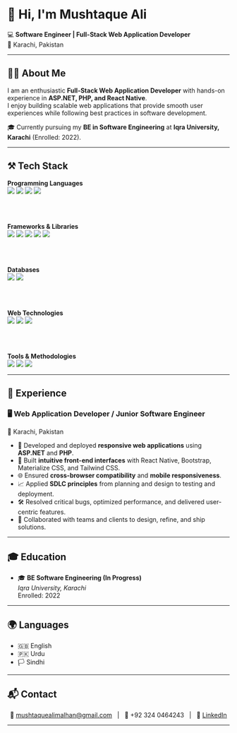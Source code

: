 # 👋 Hi, I'm Mushtaque Ali  

💻 **Software Engineer | Full-Stack Web Application Developer**  
📍 Karachi, Pakistan  

---

## 🧑‍💻 About Me  
I am an enthusiastic **Full-Stack Web Application Developer** with hands-on experience in **ASP.NET, PHP, and React Native**.  
I enjoy building scalable web applications that provide smooth user experiences while following best practices in software development.  

🎓 Currently pursuing my **BE in Software Engineering** at **Iqra University, Karachi** (Enrolled: 2022).  

---

## ⚒️ Tech Stack  

<p align="center">
  
<!-- Languages -->
<strong>Programming Languages</strong><br>
<img src="https://img.shields.io/badge/PHP-777BB4?style=for-the-badge&logo=php&logoColor=white" />
<img src="https://img.shields.io/badge/C%23-239120?style=for-the-badge&logo=c-sharp&logoColor=white" />
<img src="https://img.shields.io/badge/JavaScript-F7DF1E?style=for-the-badge&logo=javascript&logoColor=black" />
<img src="https://img.shields.io/badge/Python-3776AB?style=for-the-badge&logo=python&logoColor=white" />

<br><br>

<!-- Frameworks -->
<strong>Frameworks & Libraries</strong><br>
<img src="https://img.shields.io/badge/ASP.NET-5C2D91?style=for-the-badge&logo=.net&logoColor=white" />
<img src="https://img.shields.io/badge/React_Native-61DAFB?style=for-the-badge&logo=react&logoColor=black" />
<img src="https://img.shields.io/badge/Bootstrap-563D7C?style=for-the-badge&logo=bootstrap&logoColor=white" />
<img src="https://img.shields.io/badge/Tailwind_CSS-38B2AC?style=for-the-badge&logo=tailwind-css&logoColor=white" />
<img src="https://img.shields.io/badge/Materialize_CSS-EE6E73?style=for-the-badge&logo=material-design&logoColor=white" />

<br><br>

<!-- Databases -->
<strong>Databases</strong><br>
<img src="https://img.shields.io/badge/MySQL-4479A1?style=for-the-badge&logo=mysql&logoColor=white" />
<img src="https://img.shields.io/badge/SQL_Server-CC2927?style=for-the-badge&logo=microsoft-sql-server&logoColor=white" />

<br><br>

<!-- Web Tech -->
<strong>Web Technologies</strong><br>
<img src="https://img.shields.io/badge/HTML5-E34F26?style=for-the-badge&logo=html5&logoColor=white" />
<img src="https://img.shields.io/badge/CSS3-1572B6?style=for-the-badge&logo=css3&logoColor=white" />
<img src="https://img.shields.io/badge/JSON-000000?style=for-the-badge&logo=json&logoColor=white" />

<br><br>

<!-- Tools -->
<strong>Tools & Methodologies</strong><br>
<img src="https://img.shields.io/badge/Git-F05032?style=for-the-badge&logo=git&logoColor=white" />
<img src="https://img.shields.io/badge/SDLC-0078D7?style=for-the-badge&logo=azure-devops&logoColor=white" />
<img src="https://img.shields.io/badge/Responsive_Design-FF6F00?style=for-the-badge&logo=google-chrome&logoColor=white" />

</p>

---

## 💼 Experience  

### 🖥️ Web Application Developer / Junior Software Engineer  
📍 Karachi, Pakistan  

- 🚀 Developed and deployed **responsive web applications** using **ASP.NET** and **PHP**.  
- 🎨 Built **intuitive front-end interfaces** with React Native, Bootstrap, Materialize CSS, and Tailwind CSS.  
- 🌐 Ensured **cross-browser compatibility** and **mobile responsiveness**.  
- 📈 Applied **SDLC principles** from planning and design to testing and deployment.  
- 🛠️ Resolved critical bugs, optimized performance, and delivered user-centric features.  
- 🤝 Collaborated with teams and clients to design, refine, and ship solutions.  

---

## 🎓 Education  

- 🎓 **BE Software Engineering (In Progress)**  
  *Iqra University, Karachi*  
  Enrolled: 2022  

---

## 🌍 Languages  

- 🇬🇧 English  
- 🇵🇰 Urdu  
- 🏳️ Sindhi  

---

## 📬 Contact  

<p align="center">
📧 <a href="mailto:mushtaquealimalhan@gmail.com">mushtaquealimalhan@gmail.com</a> &nbsp; | &nbsp;  
📱 +92 324 0464243 &nbsp; | &nbsp;  
🔗 <a href="https://www.linkedin.com/in/mushtaque-ali-a51b33261">LinkedIn</a>  
</p>

---
